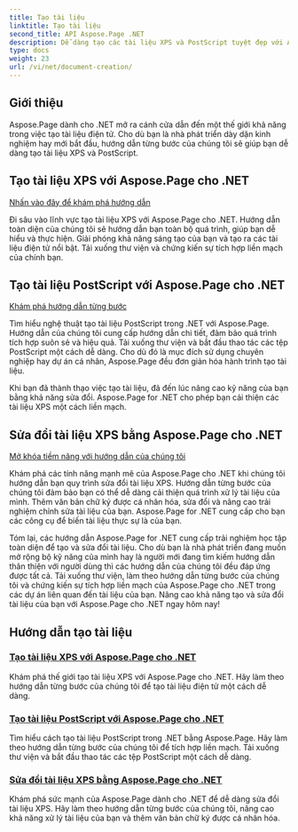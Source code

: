 ```yaml
---
title: Tạo tài liệu
linktitle: Tạo tài liệu
second_title: API Aspose.Page .NET
description: Dễ dàng tạo các tài liệu XPS và PostScript tuyệt đẹp với Aspose.Page cho .NET. Khám phá các hướng dẫn tạo và sửa đổi tài liệu để tích hợp liền mạch.
type: docs
weight: 23
url: /vi/net/document-creation/
---
```

## Giới thiệu

Aspose.Page dành cho .NET mở ra cánh cửa dẫn đến một thế giới khả năng trong việc tạo tài liệu điện tử. Cho dù bạn là nhà phát triển dày dặn kinh nghiệm hay mới bắt đầu, hướng dẫn từng bước của chúng tôi sẽ giúp bạn dễ dàng tạo tài liệu XPS và PostScript.

## Tạo tài liệu XPS với Aspose.Page cho .NET
[Nhấn vào đây để khám phá hướng dẫn](./create-xps-document/)

Đi sâu vào lĩnh vực tạo tài liệu XPS với Aspose.Page cho .NET. Hướng dẫn toàn diện của chúng tôi sẽ hướng dẫn bạn toàn bộ quá trình, giúp bạn dễ hiểu và thực hiện. Giải phóng khả năng sáng tạo của bạn và tạo ra các tài liệu điện tử nổi bật. Tải xuống thư viện và chứng kiến sự tích hợp liền mạch của chính bạn.

## Tạo tài liệu PostScript với Aspose.Page cho .NET
[Khám phá hướng dẫn từng bước](./create-postscript-document/)

Tìm hiểu nghệ thuật tạo tài liệu PostScript trong .NET với Aspose.Page. Hướng dẫn của chúng tôi cung cấp hướng dẫn chi tiết, đảm bảo quá trình tích hợp suôn sẻ và hiệu quả. Tải xuống thư viện và bắt đầu thao tác các tệp PostScript một cách dễ dàng. Cho dù đó là mục đích sử dụng chuyên nghiệp hay dự án cá nhân, Aspose.Page đều đơn giản hóa hành trình tạo tài liệu.

Khi bạn đã thành thạo việc tạo tài liệu, đã đến lúc nâng cao kỹ năng của bạn bằng khả năng sửa đổi. Aspose.Page for .NET cho phép bạn cải thiện các tài liệu XPS một cách liền mạch.

## Sửa đổi tài liệu XPS bằng Aspose.Page cho .NET
[Mở khóa tiềm năng với hướng dẫn của chúng tôi](./modify-xps-document/)

Khám phá các tính năng mạnh mẽ của Aspose.Page cho .NET khi chúng tôi hướng dẫn bạn quy trình sửa đổi tài liệu XPS. Hướng dẫn từng bước của chúng tôi đảm bảo bạn có thể dễ dàng cải thiện quá trình xử lý tài liệu của mình. Thêm văn bản chữ ký được cá nhân hóa, sửa đổi và nâng cao trải nghiệm chỉnh sửa tài liệu của bạn. Aspose.Page for .NET cung cấp cho bạn các công cụ để biến tài liệu thực sự là của bạn.

Tóm lại, các hướng dẫn Aspose.Page for .NET cung cấp trải nghiệm học tập toàn diện để tạo và sửa đổi tài liệu. Cho dù bạn là nhà phát triển đang muốn mở rộng bộ kỹ năng của mình hay là người mới đang tìm kiếm hướng dẫn thân thiện với người dùng thì các hướng dẫn của chúng tôi đều đáp ứng được tất cả. Tải xuống thư viện, làm theo hướng dẫn từng bước của chúng tôi và chứng kiến sự tích hợp liền mạch của Aspose.Page cho .NET trong các dự án liên quan đến tài liệu của bạn. Nâng cao khả năng tạo và sửa đổi tài liệu của bạn với Aspose.Page cho .NET ngay hôm nay!
## Hướng dẫn tạo tài liệu
### [Tạo tài liệu XPS với Aspose.Page cho .NET](./create-xps-document/)
Khám phá thế giới tạo tài liệu XPS với Aspose.Page cho .NET. Hãy làm theo hướng dẫn từng bước của chúng tôi để tạo tài liệu điện tử một cách dễ dàng.
### [Tạo tài liệu PostScript với Aspose.Page cho .NET](./create-postscript-document/)
Tìm hiểu cách tạo tài liệu PostScript trong .NET bằng Aspose.Page. Hãy làm theo hướng dẫn từng bước của chúng tôi để tích hợp liền mạch. Tải xuống thư viện và bắt đầu thao tác các tệp PostScript một cách dễ dàng.
### [Sửa đổi tài liệu XPS bằng Aspose.Page cho .NET](./modify-xps-document/)
Khám phá sức mạnh của Aspose.Page dành cho .NET để dễ dàng sửa đổi tài liệu XPS. Hãy làm theo hướng dẫn từng bước của chúng tôi, nâng cao khả năng xử lý tài liệu của bạn và thêm văn bản chữ ký được cá nhân hóa.